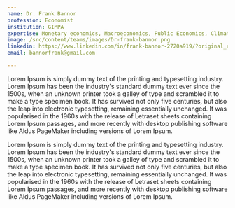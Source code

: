 ```yaml
---
name: Dr. Frank Bannor
profession: Economist
institution: GIMPA
expertise: Monetary economics, Macroeconomics, Public Economics, Climate Economics, Trade, Renewable energy
image: /src/content/teams/images/Dr-frank-bannor.png
linkedin: https://www.linkedin.com/in/frank-bannor-2720a919/?original_referer=https%3A%2F%2Fwww%2Egoogle%2Ecom%2F&originalSubdomain=za
email: bannorfrank@gmail.com

---
```




Lorem Ipsum is simply dummy text of the printing and typesetting industry. Lorem Ipsum has been the industry's standard dummy text ever since the 1500s, when an unknown printer took a galley of type and scrambled it to make a type specimen book. It has survived not only five centuries, but also the leap into electronic typesetting, remaining essentially unchanged. It was popularised in the 1960s with the release of Letraset sheets containing Lorem Ipsum passages, and more recently with desktop publishing software like Aldus PageMaker including versions of Lorem Ipsum.

Lorem Ipsum is simply dummy text of the printing and typesetting industry. Lorem Ipsum has been the industry's standard dummy text ever since the 1500s, when an unknown printer took a galley of type and scrambled it to make a type specimen book. It has survived not only five centuries, but also the leap into electronic typesetting, remaining essentially unchanged. It was popularised in the 1960s with the release of Letraset sheets containing Lorem Ipsum passages, and more recently with desktop publishing software like Aldus PageMaker including versions of Lorem Ipsum.